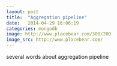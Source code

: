 ```yaml
---
layout: post
title:  "Aggregation pipeline"
date:   2014-04-29 16:06:19
categories: mongodb
image: http://www.placebear.com/300/200
image_src: http://www.placebear.com/
---
```


several words about aggregation pipeline
